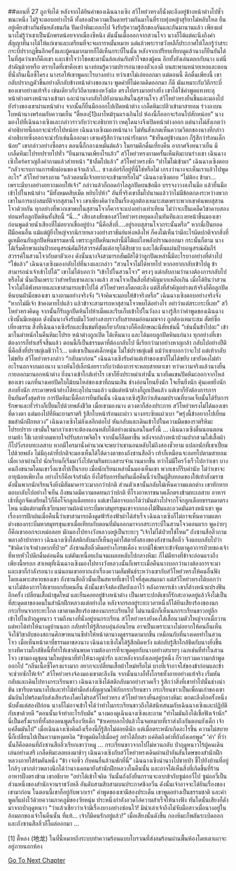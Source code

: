 ##ตอนที่ 27 ถูกจับได้
หลังจากได้ยินคำของเฉินฉางเซิง สวีโหย่วหรงก็นั่งตะลึงอยู่ข้างหน้าต่างไปชั่วขณะหนึ่ง ไม่รู้จะตอบอย่างไรดี
ทั้งสองฝ่าความเป็นตายร่วมกันมาในที่ราบทุ่งหญ้าสุริยาไม่หลับใหล ยืนอยู่เคียงข้างกันหันหลังชนกัน ปัดเป่าหิมะออกไป จึงรับรู้ความรู้สึกของกันและกันมานานแล้ว เพียงแต่นางไม่รู้ว่าเขาเป็นนักพรตน้อยจากเมืองซีหนิง ดันนั้นเมื่อออกจากสวนโจว นางก็ได้แต่คะนึงถึงคำสัญญาที่นางได้ให้แก่เขาและเตรียมที่จะจบการหมั้นหมาย แต่แล้วพระราชวังหลีก็ประกาศให้โลกรู้ว่าสระกระบี่ปรากฏขึ้นอีกครั้งและผู้คนมากมายก็ได้เห็นกระบี่ในนั้น หลังจากเปรียบเทียบดูแล้วนางก็ยืนยันได้ในที่สุดว่าเขาก็คือเขา และเข้าใจว่าโชคชะตานั้นล้อเล่นกับหัวใจของผู้คน อีกทั้งยังเล่นตลกกับนาง
แต่นี่สำคัญด้วยหรือ ตราบใดที่เขาคือเขา นางย่อมรู้ความปรารถนาของตัวเองดี บนสะพานหน่ายเหอและตอนที่นั่งกินเนื้อซี่โครง นางรอให้เขาพูดอะไรบางอย่าง ทว่าเขาไม่เอ่ยออกมา แต่ตอนนี้ ดึกดื่นเพียงนี้ เขากลับปรากฏตัวขึ้นอย่างลึกลับข้างหน้าต่างของนาง พูดคำที่ไม่คาดคิดออกมา
ก็ดี มันเหมาะกับวิถีกระบี่ของเขาอย่างแท้จริง
เช่นเดียวกับวิถีดาบของหวังผ้อ ตรงไปตรงมาอย่างยิ่ง
เขาได้ใช้คำพูดแทงทะลุหน้าต่างตรงหน้านางเข้ามา และนำนางกลับไปยังถนนเสินในสุสานโจว
สวีโหย่วหรงยืนขึ้นและมองไปยังร่างของเขาผ่านหน้าต่าง จากนั้นก็ยื่นมือออกไปเปิดหน้าต่าง
เกล็ดหิมะปลิวเข้ามาสายลม ร่วงลงบนใบหน้านางพร้อมกับความเย็น
“ตี้หลง[1]เผาไหม้รุนแรงเกินไป ห้องนี้ก็ออกจะร้อนไปสักหน่อย”
นางมองไปที่เฉินฉางเซิงและกล่าวราวกับว่าจะอธิบายว่า เหตุใดนางจึงเปิดหน้าต่างออก แต่นางไม่สังเกตว่าคำอธิบายนี้ออกจะน่ารักไปหน่อย
เฉินฉางเซิงมองหน้านาง ไม่ทันสังเกตเห็นความวิตกของนางที่กล่าวคำอธิบายซึ่งออกจะน่ารักเช่นนี้ออกมา เขาแค่รู้สึกว่านางน่ารักมาก
“ข้ายืนอยู่ข้างนอก ก็รู้สึกว่าร้อนเล็กน้อย” เขากล่าวอย่างซื่อตรง
ตอนนี้ก็กลางเหมันต์แล้ว ในยามดึกดื่นเที่ยงคืน อากาศจึงหนาวเย็น มีเกล็ดหิมะโปรยปรายไปทั่ว
“ยืนมานานเพียงไรแล้ว” สวีโหย่วหรงถามครั้นเห็นหิมะบนร่างเขา
เฉินฉางเซิงใคร่ครวญถึงคำถามแล้วส่ายหน้า “ข้าลืมไปแล้ว”
สวีโหย่วหรงซัก “ทำไมไม่เข้ามา”
เฉินฉางเซิงตอบ “กลัวจะรบกวนการพักผ่อนของเจ้าแล้วก็... ซวงเอ๋อร์ก็อยู่ที่นี่ใช่หรือไม่ เกรงว่านางจะเห็นเราแล้วไปพูดอะไร”
สวีโหย่วหรงถาม “แล้วตอนนี้เจ้าอยากจะเข้ามาหรือไม่”
เฉินฉางเซิงตอบ “ไม่ต้อง ข้ามา... เพราะมีบางอย่างอยากมอบให้เจ้า”
กล่าวแล้วก็ถอดกำไลลูกปัดบนข้อมือ บรรจงวางลงในมือ แล้วยื่นมือเข้าไปในหน้าต่าง “มีทั้งหมดสิบเม็ด หยิบไปห้า”
อันที่จริงเขาลืมไปนานแล้วว่าไม่มีข้อตกลงระหว่างพวกเขาในการแบ่งสมบัติจากสุสานโจว เขาเพียงคิดว่าเป็นเรื่องถูกต้องเหมาะสมเพราะพวกเขาค้นพบสุสานโจวด้วยกัน ทุกอย่างที่พวกเขาพบในสุสานโจวก็ควรจะแบ่งอย่างเท่าเทียม ไม่ว่าจะเป็นเคล็ดวิชาดาบสองท่อนหรือลูกปัดหินทั้งสิบนี้
“นี่...” เสียงสงสัยของสวีโหย่วหรงหยุดลงในทันทีและเงยหน้าขึ้นมองเขาก่อนพูดด้วยน้ำเสียงที่ไม่อยากเชื่ออยู่บ้าง “นี่คือสิ่งที่....อยู่รอบสุสานโจวกระนั้นหรือ”
หากนี่เป็นยอดฝีมือคนอื่น แม้แต่ผู้ยิ่งใหญ่จากนิกายหลวงอย่างราชันย์แห่งหลิงไห่ ก็คงไม่เห็นว่ามีอะไรผิดปกติจากสิ่งที่ดูเหมือนกับลูกปัดหินธรรมดานี้ เพราะลูกปัดหินเหล่านี้มิได้แผ่ไอพลังปราณออกมา กระนั้นก็ตาม นางได้เริ่มศึกษาแผ่นป้ายอนุสรณ์คัมภีร์สวรรค์ตั้งแต่อายุได้สิบขวบ และได้เห็นแผ่นป้ายอนุสรณ์คัมภีร์สวรรค์ในสวนโจวกับตาตัวเอง ดังนั้นนางจึงสามารถสัมผัสได้ว่าลูกปัดเหล่านี้มีอะไรบางอย่างที่ต่างไป
“ใช่แล้ว” เฉินฉางเซิงมองกลับไปที่นางและกล่าว “สวนโจวไม่ได้หายไป หากอยากกลับเข้าไปดู ข้าสามารถนำเจ้าเข้าไปได้”
เขาไม่ได้บอกว่า “เข้าไปในสวนโจว” ตรงๆ แต่กลับถามว่านางต้องการกลับไปหรือไม่ นั่นเป็นเพราะว่าสำหรับเขาและนางแล้ว สวนโจวเป็นสิ่งที่สำคัญมากเหลือเกิน
เมื่อได้ยินว่าสวนโจวไม่ได้พังทลายและเขาสามารถเข้าไปได้ สวีโหย่วหรงก็ตกตะลึง
แต่สิ่งที่สำคัญอย่างแท้จริงก็คือลูกปัดหินบนฝ่ามือของเขา
นางถามอย่างจริงจัง “เจ้าคิดจะมอบให้ข้าจริงหรือ”
เฉินฉางเซิงตอบอย่างจริงจัง “หากไม่มีเจ้า ข้าคงตายไปแล้ว แล้วข้าจะสามารถหาสุสานโจวพบได้อย่างไร อย่าว่าแต่สระกระบี่เลย”
สวีโหย่วหรงคิดดู จากนั้นก็รับลูกปัดหินไปห้าเม็ดและรีบเก็บเข้าไปในวังถง
นางรู้สึกว่าคำพูดของเฉินฉางเซิงนั้นมีเหตุผล ดังนั้นนางจึงรับมันไว้อย่างสงบราวกับสายลมอ่อนเมฆจาง ถูกต้องเหมาะสม สัตย์ซื่อเที่ยงธรรม
สิ่งที่เฉินฉางเซิงรักและชื่นชมที่สุดเกี่ยวกับนางก็คือลักษณะนิสัยเช่นนี้
“เช่นนั้นข้าไปละ”
เข้ามาในตำหนักในคืนหิมะโปรย หน้าต่างถูกเปิด ได้เห็นนาง และได้มอบลูกปัดหินแก่นาง ทุกอย่างที่เขาต้องการก็ทำเสร็จสิ้นแล้ว ตอนนี้ก็เป็นธรรมดาที่ต้องกลับไป นี่เรียกว่ามาอย่างหาญกล้า กลับไปอย่างปีติ นี่คือสิ่งที่ปราชญ์เมธีว่าไว้... แต่เขาเป็นแค่เด็กหนุ่ม ไม่ใช่ปราชญ์เมธี แม้ว่าเขาบอกว่าจะไป แต่เท้ากลับไม่ขยับ
สวีโหย่วหรงกล่าว “กลับมาก่อน”
เฉินฉางเซิงรับคำแต่เท้าของเขาก็ไม่ได้ขยับ เขายังคงไม่ทำอะไรนอกจากมองนาง
นางหันไปเล็กน้อยราวกับว่าต้องการจะหลบสายตาเขา ทว่าความจริงแล้วนางยื่นกายออกมานอกหน้าต่าง
ยิ่งนางเข้าใกล้เท่าไร เขาก็ยิ่งประหม่าเท่านั้น
นางยืดแขนปัดหิมะออกจากไหล่ของเขา เฉกที่นางเคยปัดใบไม้บนไหล่ของเขาที่ถนนเสิน
ช่างอ่อนโยนยิ่งนัก ใจเย็นยิ่งนัก คุ้นเคยยิ่งนัก สงบยิ่งนัก
กระดาษหน้าต่างได้ทะลุไปนานแล้ว แม้แต่หน้าต่างก็ถูกเปิดแล้ว แต่เขาก็ยังต้องการการยืนยันครั้งสุดท้าย
การปัดหิมะนี้คือการยืนยันนั้น
เฉินฉางเซิงรู้สึกว่าเส้นลมปราณที่บาดเจ็บนั้นได้รับการรักษาและทั่วร่างก็เปี่ยมไปด้วยพลังชีวิต เมื่อเขามองนาง ดวงตาก็ส่องประกาย
สวีโหย่วหรงไม่ได้มองเขาที่ดวงตา แต่มองไปที่หิมะยามราตรี รู้สึกใบหน้าร้อนผะผ่าว นางกระซิบแผ่วเบา “พรุ่งนี้ข้าอยากไปเยี่ยมชมสำนักฝึกหลวง”
เฉินฉางเซิงไม่ลังเลอีกต่อไป หันกลับและเดินเข้าไปในความมืดของราตรีหิมะโปรยปราย
เขามั่นใจมากว่าเขาจะต้องนอนหลับได้อย่างแน่นอนในครั้งนี้
…
เฉินฉางเซิงตื่นนอนตอนยามห้า ใช้เวลาห้าลมหายใจปรับสภาพจิตใจ จากนั้นก็ลืมตาขึ้น หลังจากล้างหน้าบ้วนปากสวมใส่เสื้อผ้า ก็ไปวิ่งรอบทะเลสาบ
หากมีใครมานั่งคำนวณจะพบว่าเขานอนหลับไม่ถึงสองชั่วยาม แปลกนักที่เขาเปี่ยมไปด้วยพลัง ไม่มีถุงดำที่ปกติจะมองเห็นได้ใต้ดวงตาของถังซานสือลิ่ว เท้าก็เหมือนจะลอยไปตามสายลม
เมื่อเวลาผ่านไป นักเรียนก็เริ่มมาวิ่งไปตามริมทะเลสาบจำนวนมากขึ้น ทว่าไม่มีใครวิ่งเร็วไปกว่าเขา บางคนถึงขนาดโดนเขาวิ่งแซงไปเป็นรอบ เมื่อนักเรียนเหล่านั้นมองเห็นเขา พวกเขาก็รีบคำนับ
ไม่ว่าเขาจะอายุน้อยเพียงใด อย่างไรก็คือเจ้าสำนัก ยิ่งได้รับการยืนยันเมื่อคืนนี้ว่าเป็นผู้สืบทอดของใต้เท้าสังฆราช ดังนั้นพวกนักเรียนจึงยิ่งมีสัมมาคารวะมากกว่าปกติ
ส่วนตัวเขานั้นกลับไม่เห็นความแตกต่าง เขาทักทายตอบกลับไปอย่างใจเย็น ถึงขนาดมีความอดทนกว่าปกติ
ที่โรงอาหารขนาดเล็กตรงข้ามทะเลสาบ อาหารเช้าที่ถูกจัดเตรียมไว้ก็คือโจ๊กลูกเดือยทอง แต่เขาไม่อาจบอกได้ว่ามันต่างไปจากโจ๊กลูกเดือยธรรมดาตรงไหน แม้แต่ยามที่เซวียนหยวนผ้อนำกระบี่มหาสมุทรขุนเขาจากกองไม้ฟืนและอวดมันตรงหน้าเขา พูดเรื่องการฝึกฝนเมื่อคืนนี้ว่าเขาสามารถดึงดูดฟ้าร้องฟ้าผ่าได้สำเร็จ เฉินฉางเซิงก็ไม่อาจเห็นความแตกต่างของกระบี่มหาสมุทรขุนเขาเมื่อเทียบกับตอนที่มันออกมาจากสระกระบี่ในสวนโจวตอนแรก
พูดง่ายๆ ก็คือเขาออกจะเหม่อลอย มักมองไปทางวังหลวงอยู่เป็นระยะๆ
“เจ้าไม่ได้ป่วยใช่ไหม” ถังซานสือลิ่วถามพลางอ้าปากหาว
เฉินฉางเซิงได้สติกลับมาก็เห็นถุงดำใต้ตาทั้งสองของถังซานสือลิ่ว จึงตอบกลับไปว่า “ข้าคิดว่าเจ้าต่างหากที่ป่วย”
ถังซานสือลิ่วคิดอย่างโกรธเคือง หากมิใช่เพราะข้าจับตาดูอาการป่วยของเจ้าที่หายหัวไปดึกดื่นค่อนคืน แต่ดันเหนื่อยเกินจนเผลอหลับไปกลางหิมะ ก็ไม่มีทางที่ข้าจะอ่อนแรงถึงเพียงนี้หรอก
สาเหตุที่เฉินฉางเซิงมองไปทางวังหลวงนั้นก็เพราะเมื่อคืนนางบอกว่านางต้องการจะมาและเขาก็กำลังรอนาง
แน่นอนเขาอยากเล่าเรื่องความสัมพันธ์ระหว่างเขากับสวีโหย่วหรงให้คนอื่นฟัง โดยเฉพาะสหายของเขา
ถังซานสือลิ่วนั้นเป็นสหายที่เขาไว้ใจที่สุดเสมอมา แต่สวีโหย่วหรงได้บอกว่านางไม่ต้องการให้เขาบอกกับคนอื่น ดังนั้นเขาจึงต้องปิดบังเอาไว้
หลังอาหารเช้า เขาก็ล้างหน้าแปรงฟันอีกครั้ง เปลี่ยนเสื้อผ้าชุดใหม่ และยืนคอยอยู่ข้างหน้าต่าง
เป็นเพราะปกติเขาก็รักสะอาดอยู่แล้วจึงไม่เป็นที่สะดุดตาของคนในสำนักฝึกหลวงแต่อย่างใด
หลังจากรออยู่ระยะเวลาหนึ่งก็ได้ยินเสียงร้องของนกกระเรียนจากระยะไกล
เขาตามเสียงร้องของนกกระเรียนไป ไม่นานนักก็เห็นนกกระเรียนขาวอยู่ลึกเข้าไปในป่าฤดูหนาว รวมถึงนางที่นั่งอยู่บนกระเรียน
สวีโหย่วหรงยังคงใส่เสื้อนวมตัวใหญ่จากเมื่อวาน แต่หาได้ทำให้นางดูบ้านนอก กลับทำให้รู้สึกอบอุ่นอ่อนโยน
อาจเป็นเพราะนางไม่อยากให้คนอื่นเห็น จึงใช้วิชาลับของสถานศึกษาหนานซีทำให้หน้าตานางดูธรรมดามากขึ้น เหมือนกับที่นางเคยทำในสวนโจว
เมื่อเห็นหน้าตาที่ธรรมดาของนาง เฉินฉางเซิงไม่ได้รู้สึกผิดหวัง แต่กลับรู้สึกใกล้ชิดกับนางยิ่งขึ้น
บางทีความใกล้ชิดนี้ที่ทำให้เขาค้นพบความต้องการที่จะพูดคุยกับนางอย่างสบายๆ เฉกเช่นที่ทำในสวนโจว
เขามองดูชุดนวมใหญ่หนาที่ทำให้นางดูน่ารัก และหลังจากลังเลอยู่ครู่หนึ่ง ก็รวบรวมความกล้าพูดออกไป
“กลิ่นเนื้อซี่โครงแรงมาก อยากจะเปลี่ยนเสื้อผ้าใหม่หรือไม่ บางทีเจ้าอาจใส่ของข้าก่อนและข้าจะช่วยซักให้เจ้า”
สวีโหย่วหรงจ้องมองเขาตะลึงงัน จากนั้นนางก็ทั้งโกรธทั้งอายอย่างแท้จริง เริ่มหันกลับและเดินไปทางกระเรียนขาว
เฉินฉางเซิงได้สติกลับมาอย่างรวดเร็ว รู้สึกว่าสิ่งที่เขาทำไปนั้นช่างน่าขัน เขารีบตามนางไปและทำไม้ทำมือส่งสัญญาณให้กับกระเรียนขาว
กระเรียนขาวเป็นเพื่อนเก่าของเขา มันบินไปพร้อมกับส่งเสียงร้องโดยไม่รอสวีโหย่วหรง
สวีโหย่วหรงยืนอยู่กลางหิมะ ตกตะลึงอีกครั้งหนึ่ง
นับตั้งแต่สองปีก่อน นางก็ไม่อาจเข้าใจได้ว่าทำไมกระเรียนขาวถึงได้สนิทสนมกับเฉินฉางเซิงและปฏิบัติกับเขาด้วยดี
“ตอนนั้นเจ้าทำอะไรกับมัน”
นางมองดูเฉินฉางเซิงและถาม “ทำไมมันถึงได้เชื่อฟังเจ้านัก”
นี่เป็นครั้งแรกที่ทั้งสองคนพูดเรื่องวัยเด็ก
“ข้าเคยบอกไปแล้วในจดหมายที่เราส่งถึงกันตอนยังเด็ก เจ้าแค่ลืมมันไป” เมื่อเฉินฉางเซิงคิดถึงเรื่องนี้ก็รู้สึกไม่ค่อยดีนัก แต่เมื่อตระหนักเกิดอะไรขึ้น ความไม่สบายนี้ก็เปลี่ยนไปเป็นความหงุดหงิด “ข้าพูดผิดไปเมื่อครู่ อย่าได้ถือสา แค่คิดถึงคำที่ถังถังเคยพูด”
‘คำ’ ที่ว่านั้นก็คือตอนที่ถังซานสือลิ่วเรียกเขาว่าหมู
…
กระเรียนขาวจากไปไม่หวนกลับ ป่าฤดูหนาวไร้ผู้คนเดินเล่นอย่างเสรี
เกล็ดหิมะลอยลงมาช้าๆ เฉินฉางเซิงกับสวีโหย่วหรงเดินผ่านป่าอันสันโดษของสำนักฝึกหลวงภายใต้ร่มคันหนึ่ง
“ข้า เจ๋อซิ่ว กับคนอื่นล้วนพักที่นี่” เฉินฉางเซิงนำนางไปชายป่า ชี้ไปยังบ้านที่อยู่ใกล้ๆ
เขากล่าวพลางนึกได้ว่านางเคยมายังสำนักฝึกหลวงในคืนนั้น และอาจได้เห็นสิ่งที่เกิดขึ้นที่ร้านอาหารฝั่งตรงข้าม เขาอธิบาย “อย่าได้เข้าใจผิด วันนั้นถังถังยืนกรานจะลากข้ากับซูม่ออวี่ไป ซูม่ออวี่เป็นส่วนหนึ่งของสำนักจวนราชวังหลี อันดับสามสิบสามบนประกาศชิงอวิ๋น ดังนั้นเจ้าอาจจะได้ยินเรื่องของเขามาก่อน ในตอนนี้เขาก็อยู่กับพวกเรา”
คำพูดของเขามีสองประเด็น เขาพูดอย่างเป็นธรรมชาติ และคำพูดก็แฝงไว้ด้วยความภาคภูมิของวัยหนุ่ม ประหนึ่งกำลังอวดโอ่ความสำเร็จให้นางฟัง
ทันใดนั้นเสียงก็ดังมาจากป่าฤดูหนาว
“ว่าแล้วเชียวว่าเจ้ามีเรื่องบางอย่างซ่อนไว้! มิน่าเล่าเจ้าถึงไม่จับมือสาวเมื่อนางอยู่ในอ้อมอกของเจ้าในคืนนั้น ที่แท้... เจ้าก็มีคนรักอยู่แล้ว!”
เมื่อเสียงนั้นดังขึ้น กองหิมะก็พลันระเบิดออกและถังซานสือลิ่วก็โผล่ออกมา
…
 
 

[1] ตี้หลง (地龙) ในที่นี้หมายถึงระบบทำความร้อนแบบโบราณที่ส่งลมร้อนผ่านพื้นห้องโดยเตาเผาจะอยู่ภายนอกห้อง


[Go To Next Chapter]( ./537.md)